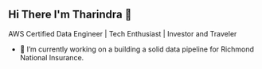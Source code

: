 ## Hi There I'm Tharindra 👋

AWS Certified Data Engineer | Tech Enthusiast | Investor and Traveler

- 🔭 I’m currently working on a building a solid data pipeline for Richmond National Insurance.


